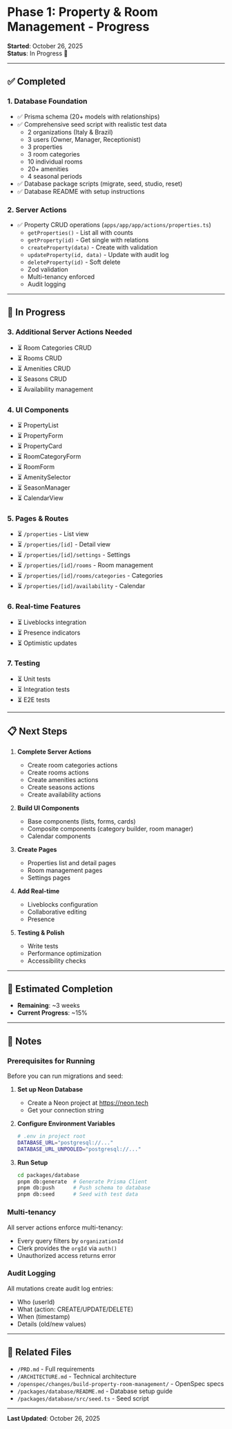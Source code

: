 # Phase 1: Property & Room Management - Progress

**Started**: October 26, 2025  
**Status**: In Progress 🚧

---

## ✅ Completed

### 1. Database Foundation
- ✅ Prisma schema (20+ models with relationships)
- ✅ Comprehensive seed script with realistic test data
  - 2 organizations (Italy & Brazil)
  - 3 users (Owner, Manager, Receptionist)
  - 3 properties
  - 3 room categories  
  - 10 individual rooms
  - 20+ amenities
  - 4 seasonal periods
- ✅ Database package scripts (migrate, seed, studio, reset)
- ✅ Database README with setup instructions

### 2. Server Actions
- ✅ Property CRUD operations (`apps/app/app/actions/properties.ts`)
  - `getProperties()` - List all with counts
  - `getProperty(id)` - Get single with relations
  - `createProperty(data)` - Create with validation
  - `updateProperty(id, data)` - Update with audit log
  - `deleteProperty(id)` - Soft delete
  - Zod validation
  - Multi-tenancy enforced
  - Audit logging

---

## 🚧 In Progress

### 3. Additional Server Actions Needed
- ⏳ Room Categories CRUD
- ⏳ Rooms CRUD
- ⏳ Amenities CRUD
- ⏳ Seasons CRUD
- ⏳ Availability management

### 4. UI Components
- ⏳ PropertyList
- ⏳ PropertyForm
- ⏳ PropertyCard
- ⏳ RoomCategoryForm
- ⏳ RoomForm
- ⏳ AmenitySelector
- ⏳ SeasonManager
- ⏳ CalendarView

### 5. Pages & Routes
- ⏳ `/properties` - List view
- ⏳ `/properties/[id]` - Detail view
- ⏳ `/properties/[id]/settings` - Settings
- ⏳ `/properties/[id]/rooms` - Room management
- ⏳ `/properties/[id]/rooms/categories` - Categories
- ⏳ `/properties/[id]/availability` - Calendar

### 6. Real-time Features
- ⏳ Liveblocks integration
- ⏳ Presence indicators
- ⏳ Optimistic updates

### 7. Testing
- ⏳ Unit tests
- ⏳ Integration tests
- ⏳ E2E tests

---

## 📋 Next Steps

1. **Complete Server Actions**
   - Create room categories actions
   - Create rooms actions
   - Create amenities actions
   - Create seasons actions
   - Create availability actions

2. **Build UI Components**
   - Base components (lists, forms, cards)
   - Composite components (category builder, room manager)
   - Calendar components

3. **Create Pages**
   - Properties list and detail pages
   - Room management pages
   - Settings pages

4. **Add Real-time**
   - Liveblocks configuration
   - Collaborative editing
   - Presence

5. **Testing & Polish**
   - Write tests
   - Performance optimization
   - Accessibility checks

---

## 🎯 Estimated Completion

- **Remaining**: ~3 weeks
- **Current Progress**: ~15%

---

## 📝 Notes

### Prerequisites for Running

Before you can run migrations and seed:

1. **Set up Neon Database**
   - Create a Neon project at https://neon.tech
   - Get your connection string

2. **Configure Environment Variables**
   ```bash
   # .env in project root
   DATABASE_URL="postgresql://..."
   DATABASE_URL_UNPOOLED="postgresql://..."
   ```

3. **Run Setup**
   ```bash
   cd packages/database
   pnpm db:generate  # Generate Prisma Client
   pnpm db:push      # Push schema to database
   pnpm db:seed      # Seed with test data
   ```

### Multi-tenancy

All server actions enforce multi-tenancy:
- Every query filters by `organizationId`
- Clerk provides the `orgId` via `auth()`
- Unauthorized access returns error

### Audit Logging

All mutations create audit log entries:
- Who (userId)
- What (action: CREATE/UPDATE/DELETE)
- When (timestamp)
- Details (old/new values)

---

## 🔗 Related Files

- `/PRD.md` - Full requirements
- `/ARCHITECTURE.md` - Technical architecture
- `/openspec/changes/build-property-room-management/` - OpenSpec specs
- `/packages/database/README.md` - Database setup guide
- `/packages/database/src/seed.ts` - Seed script

---

**Last Updated**: October 26, 2025

